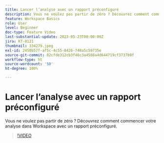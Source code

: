 ```yaml
---
title: Lancer l’analyse avec un rapport préconfiguré
description: Vous ne voulez pas partir de zéro ? Découvrez comment commencer votre analyse dans Workspace avec un rapport préconfiguré.
feature: Workspace Basics
role: User
level: Beginner
doc-type: Feature Video
last-substantial-update: 2023-05-23T00:00:00Z
jira: KT-8121
thumbnail: 334279.jpeg
exl-id: 2450b57f-af5c-4c55-8426-748a5c59735e
source-git-commit: 82cfde312cb3f46c3a4508a4d644719cf3737b9f
workflow-type: ht
source-wordcount: '50'
ht-degree: 100%

---
```


# Lancer l’analyse avec un rapport préconfiguré

Vous ne voulez pas partir de zéro ? Découvrez comment commencer votre analyse dans Workspace avec un rapport préconfiguré.

>[!VIDEO](https://video.tv.adobe.com/v/334279/?learn=on)
